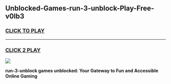 
## Unblocked-Games-run-3-unblock-Play-Free-v0lb3
<h3>
<a href="https://premium76.site?title=run-3-unblock&ref=10A">CLICK TO PLAY</a></h3>
<hr>

<h3>
<a href="https://premium76.site?title=run-3-unblock&ref=10A">CLICK 2 PLAY</a>
  
</h3>

<a href="https://premium76.site?title=run-3-unblock&ref=10A"><img src="https://clearcache.store/games.png"></a>


**run-3-unblock games unblocked: Your Gateway to Fun and Accessible Online Gaming**

